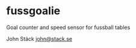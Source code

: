 fussgoalie
==========

Goal counter and speed sensor for fussball tables

John Stäck <john@stack.se>
